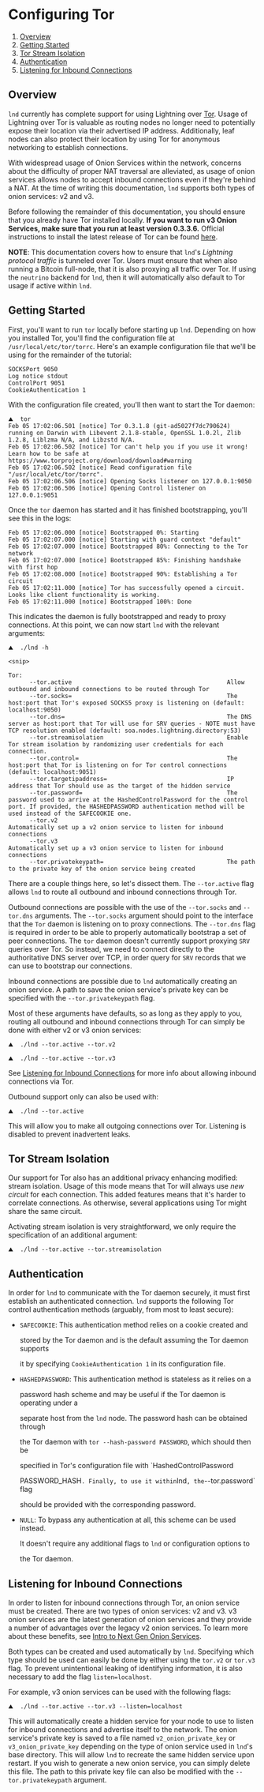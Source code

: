 # Configuring Tor

1. [Overview](configuring_tor.md#overview)
2. [Getting Started](configuring_tor.md#getting-started)
3. [Tor Stream Isolation](configuring_tor.md#tor-stream-isolation)
4. [Authentication](configuring_tor.md#authentication)
5. [Listening for Inbound Connections](configuring_tor.md#listening-for-inbound-connections)

## Overview

`lnd` currently has complete support for using Lightning over [Tor](https://www.torproject.org/). Usage of Lightning over Tor is valuable as routing nodes no longer need to potentially expose their location via their advertised IP address. Additionally, leaf nodes can also protect their location by using Tor for anonymous networking to establish connections.

With widespread usage of Onion Services within the network, concerns about the difficulty of proper NAT traversal are alleviated, as usage of onion services allows nodes to accept inbound connections even if they're behind a NAT. At the time of writing this documentation, `lnd` supports both types of onion services: v2 and v3.

Before following the remainder of this documentation, you should ensure that you already have Tor installed locally. **If you want to run v3 Onion Services, make sure that you run at least version 0.3.3.6.** Official instructions to install the latest release of Tor can be found [here](https://www.torproject.org/docs/tor-doc-unix.html.en).

**NOTE**: This documentation covers how to ensure that `lnd`'s _Lightning protocol traffic_ is tunneled over Tor. Users must ensure that when also running a Bitcoin full-node, that it is also proxying all traffic over Tor. If using the `neutrino` backend for `lnd`, then it will automatically also default to Tor usage if active within `lnd`.

## Getting Started

First, you'll want to run `tor` locally before starting up `lnd`. Depending on how you installed Tor, you'll find the configuration file at `/usr/local/etc/tor/torrc`. Here's an example configuration file that we'll be using for the remainder of the tutorial:

```text
SOCKSPort 9050
Log notice stdout
ControlPort 9051
CookieAuthentication 1
```

With the configuration file created, you'll then want to start the Tor daemon:

```text
⛰  tor
Feb 05 17:02:06.501 [notice] Tor 0.3.1.8 (git-ad5027f7dc790624) running on Darwin with Libevent 2.1.8-stable, OpenSSL 1.0.2l, Zlib 1.2.8, Liblzma N/A, and Libzstd N/A.
Feb 05 17:02:06.502 [notice] Tor can't help you if you use it wrong! Learn how to be safe at https://www.torproject.org/download/download#warning
Feb 05 17:02:06.502 [notice] Read configuration file "/usr/local/etc/tor/torrc".
Feb 05 17:02:06.506 [notice] Opening Socks listener on 127.0.0.1:9050
Feb 05 17:02:06.506 [notice] Opening Control listener on 127.0.0.1:9051
```

Once the `tor` daemon has started and it has finished bootstrapping, you'll see this in the logs:

```text
Feb 05 17:02:06.000 [notice] Bootstrapped 0%: Starting
Feb 05 17:02:07.000 [notice] Starting with guard context "default"
Feb 05 17:02:07.000 [notice] Bootstrapped 80%: Connecting to the Tor network
Feb 05 17:02:07.000 [notice] Bootstrapped 85%: Finishing handshake with first hop
Feb 05 17:02:08.000 [notice] Bootstrapped 90%: Establishing a Tor circuit
Feb 05 17:02:11.000 [notice] Tor has successfully opened a circuit. Looks like client functionality is working.
Feb 05 17:02:11.000 [notice] Bootstrapped 100%: Done
```

This indicates the daemon is fully bootstrapped and ready to proxy connections. At this point, we can now start `lnd` with the relevant arguments:

```text
⛰  ./lnd -h

<snip>

Tor:
      --tor.active                                            Allow outbound and inbound connections to be routed through Tor
      --tor.socks=                                            The host:port that Tor's exposed SOCKS5 proxy is listening on (default: localhost:9050)
      --tor.dns=                                              The DNS server as host:port that Tor will use for SRV queries - NOTE must have TCP resolution enabled (default: soa.nodes.lightning.directory:53)
      --tor.streamisolation                                   Enable Tor stream isolation by randomizing user credentials for each connection.
      --tor.control=                                          The host:port that Tor is listening on for Tor control connections (default: localhost:9051)
      --tor.targetipaddress=                                  IP address that Tor should use as the target of the hidden service
      --tor.password=                                         The password used to arrive at the HashedControlPassword for the control port. If provided, the HASHEDPASSWORD authentication method will be used instead of the SAFECOOKIE one.
      --tor.v2                                                Automatically set up a v2 onion service to listen for inbound connections
      --tor.v3                                                Automatically set up a v3 onion service to listen for inbound connections
      --tor.privatekeypath=                                   The path to the private key of the onion service being created
```

There are a couple things here, so let's dissect them. The `--tor.active` flag allows `lnd` to route all outbound and inbound connections through Tor.

Outbound connections are possible with the use of the `--tor.socks` and `--tor.dns` arguments. The `--tor.socks` argument should point to the interface that the `Tor` daemon is listening on to proxy connections. The `--tor.dns` flag is required in order to be able to properly automatically bootstrap a set of peer connections. The `tor` daemon doesn't currently support proxying `SRV` queries over Tor. So instead, we need to connect directly to the authoritative DNS server over TCP, in order query for `SRV` records that we can use to bootstrap our connections.

Inbound connections are possible due to `lnd` automatically creating an onion service. A path to save the onion service's private key can be specified with the `--tor.privatekeypath` flag.

Most of these arguments have defaults, so as long as they apply to you, routing all outbound and inbound connections through Tor can simply be done with either v2 or v3 onion services:

```text
⛰  ./lnd --tor.active --tor.v2
```

```text
⛰  ./lnd --tor.active --tor.v3
```

See [Listening for Inbound Connections](configuring_tor.md#listening-for-inbound-connections) for more info about allowing inbound connections via Tor.

Outbound support only can also be used with:

```text
⛰  ./lnd --tor.active
```

This will allow you to make all outgoing connections over Tor. Listening is disabled to prevent inadvertent leaks.

## Tor Stream Isolation

Our support for Tor also has an additional privacy enhancing modified: stream isolation. Usage of this mode means that Tor will always use _new circuit_ for each connection. This added features means that it's harder to correlate connections. As otherwise, several applications using Tor might share the same circuit.

Activating stream isolation is very straightforward, we only require the specification of an additional argument:

```text
⛰  ./lnd --tor.active --tor.streamisolation
```

## Authentication

In order for `lnd` to communicate with the Tor daemon securely, it must first establish an authenticated connection. `lnd` supports the following Tor control authentication methods \(arguably, from most to least secure\):

* `SAFECOOKIE`: This authentication method relies on a cookie created and

  stored by the Tor daemon and is the default assuming the Tor daemon supports

  it by specifying `CookieAuthentication 1` in its configuration file.

* `HASHEDPASSWORD`: This authentication method is stateless as it relies on a

  password hash scheme and may be useful if the Tor daemon is operating under a

  separate host from the `lnd` node. The password hash can be obtained through

  the Tor daemon with `tor --hash-password PASSWORD`, which should then be

  specified in Tor's configuration file with \`HashedControlPassword

  PASSWORD\_HASH`. Finally, to use it within`lnd`, the`--tor.password\` flag

  should be provided with the corresponding password.

* `NULL`: To bypass any authentication at all, this scheme can be used instead.

  It doesn't require any additional flags to `lnd` or configuration options to

  the Tor daemon.

## Listening for Inbound Connections

In order to listen for inbound connections through Tor, an onion service must be created. There are two types of onion services: v2 and v3. v3 onion services are the latest generation of onion services and they provide a number of advantages over the legacy v2 onion services. To learn more about these benefits, see [Intro to Next Gen Onion Services](https://trac.torproject.org/projects/tor/wiki/doc/NextGenOnions).

Both types can be created and used automatically by `lnd`. Specifying which type should be used can easily be done by either using the `tor.v2` or `tor.v3` flag. To prevent unintentional leaking of identifying information, it is also necessary to add the flag `listen=localhost`.

For example, v3 onion services can be used with the following flags:

```text
⛰  ./lnd --tor.active --tor.v3 --listen=localhost
```

This will automatically create a hidden service for your node to use to listen for inbound connections and advertise itself to the network. The onion service's private key is saved to a file named `v2_onion_private_key` or `v3_onion_private_key` depending on the type of onion service used in `lnd`'s base directory. This will allow `lnd` to recreate the same hidden service upon restart. If you wish to generate a new onion service, you can simply delete this file. The path to this private key file can also be modified with the `--tor.privatekeypath` argument.
